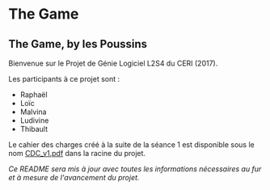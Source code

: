 # The Game

The Game, by les Poussins
-------------------------

Bienvenue sur le Projet de Génie Logiciel L2S4 du CERI (2017).

Les participants à ce projet sont :
- Raphaël
- Loïc
- Malvina
- Ludivine
- Thibault

Le cahier des charges créé à la suite de la séance 1 est disponible sous le nom [CDC_v1.pdf](docs/CDC_v1.pdf) dans la racine du projet.

*Ce README sera mis à jour avec toutes les informations nécessaires au fur et à mesure de l'avancement du projet.*
